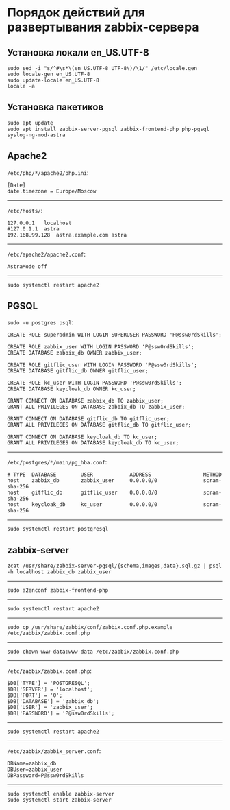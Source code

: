 # Порядок действий для развертывания zabbix-сервера

## Установка локали en_US.UTF-8
```
sudo sed -i "s/^#\s*\(en_US.UTF-8 UTF-8\)/\1/" /etc/locale.gen
sudo locale-gen en_US.UTF-8
sudo update-locale en_US.UTF-8
locale -a
```

## Установка пакетиков
```
sudo apt update
sudo apt install zabbix-server-pgsql zabbix-frontend-php php-pgsql syslog-ng-mod-astra
```
## Apache2
`/etc/php/*/apache2/php.ini`:
```
[Date]
date.timezone = Europe/Moscow
```
---
`/etc/hosts/`:
```
127.0.0.1   localhost
#127.0.1.1  astra
192.168.99.128  astra.example.com astra
```
---
`/etc/apache2/apache2.conf`:
```
AstraMode off
```
---
```
sudo systemctl restart apache2
```

## PGSQL

`sudo -u postgres psql`:
```
CREATE ROLE superadmin WITH LOGIN SUPERUSER PASSWORD 'P@ssw0rdSkills';

CREATE ROLE zabbix_user WITH LOGIN PASSWORD 'P@ssw0rdSkills';
CREATE DATABASE zabbix_db OWNER zabbix_user;

CREATE ROLE gitflic_user WITH LOGIN PASSWORD 'P@ssw0rdSkills';
CREATE DATABASE gitflic_db OWNER gitflic_user;

CREATE ROLE kc_user WITH LOGIN PASSWORD 'P@ssw0rdSkills';
CREATE DATABASE keycloak_db OWNER kc_user;

GRANT CONNECT ON DATABASE zabbix_db TO zabbix_user;
GRANT ALL PRIVILEGES ON DATABASE zabbix_db TO zabbix_user;

GRANT CONNECT ON DATABASE gitflic_db TO gitflic_user;
GRANT ALL PRIVILEGES ON DATABASE gitflic_db TO gitflic_user;

GRANT CONNECT ON DATABASE keycloak_db TO kc_user;
GRANT ALL PRIVILEGES ON DATABASE keycloak_db TO kc_user;
```
---
`/etc/postgres/*/main/pg_hba.conf`:
```
# TYPE  DATABASE        USER            ADDRESS                 METHOD
host    zabbix_db       zabbix_user     0.0.0.0/0               scram-sha-256
host    gitflic_db      gitflic_user    0.0.0.0/0               scram-sha-256
host    keycloak_db     kc_user         0.0.0.0/0               scram-sha-256
```
---
```
sudo systemctl restart postgresql
```

## zabbix-server
```
zcat /usr/share/zabbix-server-pgsql/{schema,images,data}.sql.gz | psql -h localhost zabbix_db zabbix_user
```
---
```
sudo a2enconf zabbix-frontend-php
```
---
```
sudo systemctl restart apache2
```
---
```
sudo cp /usr/share/zabbix/conf/zabbix.conf.php.example /etc/zabbix/zabbix.conf.php
```
---
```
sudo chown www-data:www-data /etc/zabbix/zabbix.conf.php
```
---
`/etc/zabbix/zabbix.conf.php`:
```
$DB['TYPE'] = 'POSTGRESQL';
$DB['SERVER'] = 'localhost';
$DB['PORT'] = '0';
$DB['DATABASE'] = 'zabbix_db';
$DB['USER'] = 'zabbix_user';
$DB['PASSWORD'] = 'P@ssw0rdSkills';
```
---
```
sudo systemctl restart apache2
```
---
`/etc/zabbix/zabbix_server.conf`:
```
DBName=zabbix_db
DBUser=zabbix_user
DBPassword=P@ssw0rdSkills
```
---
```
sudo systemctl enable zabbix-server
sudo systemctl start zabbix-server
```

